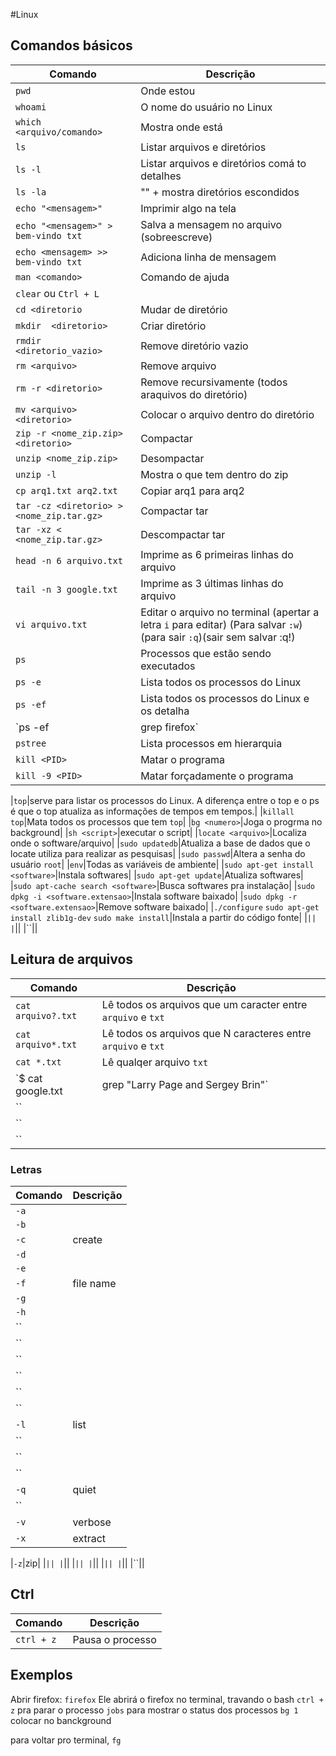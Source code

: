 #Linux

## Comandos básicos
|Comando|Descrição |
|----------------|-----------------|
|`pwd`|Onde estou|
|`whoami`|O nome do usuário no Linux|
|`which <arquivo/comando>`|Mostra onde está|
|`ls`|Listar arquivos e diretórios|
|`ls -l`|Listar arquivos e diretórios comá to  detalhes|
|`ls -la`|"" +  mostra diretórios escondidos|
|`echo "<mensagem>"`|Imprimir algo na tela|
|`echo "<mensagem>" > bem-vindo txt`|Salva a mensagem no arquivo (sobreescreve)|
|`echo <mensagem> >> bem-vindo txt`|Adiciona linha de mensagem|
|`man <comando>`|Comando de ajuda|
|`clear` ou `Ctrl + L`||
|`cd <diretorio`|Mudar de diretório|
|`mkdir  <diretorio>`|Criar diretório|
|`rmdir  <diretorio_vazio>`|Remove diretório vazio|
|`rm <arquivo>`|Remove arquivo|
|`rm -r <diretorio>`|Remove recursivamente (todos araquivos do diretório)|
|`mv <arquivo> <diretorio>`|Colocar o arquivo dentro do diretório|
|`zip -r <nome_zip.zip> <diretorio>`|Compactar|
|`unzip <nome_zip.zip>`|Desompactar|
|`unzip -l`|Mostra o que tem dentro do zip|
|`cp arq1.txt arq2.txt`|Copiar arq1 para arq2|
|`tar -cz <diretorio> > <nome_zip.tar.gz>`|Compactar tar|
|`tar -xz < <nome_zip.tar.gz>`|Descompactar tar|
|`head -n 6 arquivo.txt`|Imprime as 6 primeiras linhas do arquivo|
|`tail -n 3 google.txt`|Imprime as 3 últimas linhas do arquivo|
|`vi arquivo.txt`|Editar o arquivo no terminal (apertar a letra `i` para editar) (Para salvar `:w`) (para sair `:q`)(sair sem salvar :q!)|
|`ps`|Processos que estão sendo executados|
|`ps -e`|Lista todos os processos do Linux|
|`ps -ef`|Lista todos os processos do Linux e os detalha|
|`ps -ef | grep firefox`|Lista detalhadamente apenas os processos que tem `firefox`|
|`pstree`|Lista processos em hierarquia|
|`kill <PID>`|Matar o programa|
|`kill -9 <PID>`|Matar forçadamente o programa|

|`top`|serve para listar os processos do Linux. A diferença entre o top e o ps é que o top atualiza as informações de tempos em tempos.|
|`killall top`|Mata todos os processos que tem `top`|
|`bg <numero>`|Joga o progrma no background|
|`sh <script>`|executar o script|
|`locate <arquivo>`|Localiza onde o software/arquivo|
|`sudo updatedb`|Atualiza a base de dados que o locate utiliza para realizar as pesquisas|
|`sudo passwd`|Altera a senha do usuário `root`|
|`env`|Todas as variáveis de ambiente|
|`sudo apt-get install <software>`|Instala softwares|
|`sudo apt-get update`|Atualiza softwares|
|`sudo apt-cache search <software>`|Busca softwares pra instalação|
|`sudo dpkg -i <software.extensao>`|Instala software baixado|
|`sudo dpkg -r <software.extensao>`|Remove software baixado|
|`./configure` `sudo apt-get install zlib1g-dev` `sudo make install`|Instala a partir do código fonte|
|``||
|``||
|``||


## Leitura de arquivos
|Comando|Descrição|
|----------------|-----------------|
|`cat arquivo?.txt`|Lê todos os arquivos que um caracter entre `arquivo` e `txt`|
|`cat arquivo*.txt`|Lê todos os arquivos que N caracteres entre `arquivo` e `txt`|
|`cat *.txt`|Lê qualqer arquivo `txt`|
|`$ cat google.txt | grep "Larry Page and Sergey Brin"`|imprimir as linhas que contêm o termo "Larry Page and Sergey Brin" do arquivo google.txt|
|``||
|``||
|``||



### Letras
|Comando|Descrição|
|----------------|-----------------|
|`-a`||
|`-b`||
|`-c`|create|
|`-d`||
|`-e`||
|`-f`|file name|
|`-g`||
|`-h`||
|``||
|``||
|``||
|``||
|``||
|``||
|`-l`|list|
|``||
|``||
|``||
|`-q`|quiet|
|``||
|`-v`|verbose|
|`-x`|extract|

|`-z`|zip|
|``||
|``||
|``||
|``||
|``||
|``||
|``||

## Ctrl

|Comando|Descrição|
|----------------|-----------------|
|`ctrl + z`|Pausa o processo|



## Exemplos
Abrir firefox:
`firefox`
Ele abrirá o firefox no terminal, travando o bash
`ctrl + z` pra parar o processo
`jobs` para mostrar o status dos processos
`bg 1` colocar no banckground

para voltar pro terminal, `fg`
